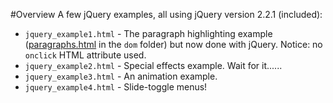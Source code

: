 #Overview
A few jQuery examples, all using jQuery version 2.2.1 (included):

* `jquery_example1.html` - The paragraph highlighting example ([paragraphs.html](https://github.com/tuftsdev/WebProgramming/blob/gh-pages/examples/dom/paragraphs.html) in the `dom` folder) but now done with jQuery.  Notice: no `onclick` HTML attribute used.
* `jquery_example2.html` - Special effects example.  Wait for it......
* `jquery_example3.html` - An animation example.
* `jquery_example4.html` - Slide-toggle menus!